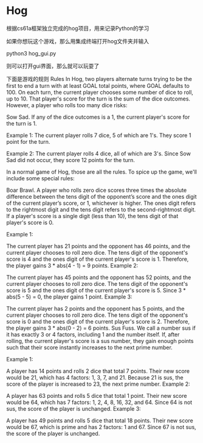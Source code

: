 # Hog
根据cs61a框架独立完成的hog项目，用来记录Python的学习

如果你想玩这个游戏，那么用集成终端打开hog文件夹并输入

python3 hog_gui.py

则可以打开gui界面，那么就可以玩耍了

下面是游戏的规则
Rules
In Hog, two players alternate turns trying to be the first to end a turn with at least GOAL total points, where GOAL defaults to 100. On each turn, the current player chooses some number of dice to roll, up to 10. That player's score for the turn is the sum of the dice outcomes. However, a player who rolls too many dice risks:

Sow Sad. If any of the dice outcomes is a 1, the current player's score for the turn is 1.

Example 1: The current player rolls 7 dice, 5 of which are 1's. They score 1 point for the turn.

Example 2: The current player rolls 4 dice, all of which are 3's. Since Sow Sad did not occur, they score 12 points for the turn.

In a normal game of Hog, those are all the rules. To spice up the game, we'll include some special rules:

Boar Brawl. A player who rolls zero dice scores three times the absolute difference between the tens digit of the opponent’s score and the ones digit of the current player’s score, or 1, whichever is higher. The ones digit refers to the rightmost digit and the tens digit refers to the second-rightmost digit. If a player's score is a single digit (less than 10), the tens digit of that player's score is 0.

Example 1:

The current player has 21 points and the opponent has 46 points, and the current player chooses to roll zero dice.
The tens digit of the opponent's score is 4 and the ones digit of the current player's score is 1.
Therefore, the player gains 3 * abs(4 - 1) = 9 points.
Example 2:

The current player has 45 points and the opponent has 52 points, and the current player chooses to roll zero dice.
The tens digit of the opponent's score is 5 and the ones digit of the current player's score is 5.
Since 3 * abs(5 - 5) = 0, the player gains 1 point.
Example 3:

The current player has 2 points and the opponent has 5 points, and the current player chooses to roll zero dice.
The tens digit of the opponent's score is 0 and the ones digit of the current player's score is 2.
Therefore, the player gains 3 * abs(0 - 2) = 6 points.
Sus Fuss. We call a number sus if it has exactly 3 or 4 factors, including 1 and the number itself. If, after rolling, the current player's score is a sus number, they gain enough points such that their score instantly increases to the next prime number.

Example 1:

A player has 14 points and rolls 2 dice that total 7 points. Their new score would be 21, which has 4 factors: 1, 3, 7, and 21. Because 21 is sus, the score of the player is increased to 23, the next prime number.
Example 2:

A player has 63 points and rolls 5 dice that total 1 point. Their new score would be 64, which has 7 factors: 1, 2, 4, 8, 16, 32, and 64. Since 64 is not sus, the score of the player is unchanged.
Example 3:

A player has 49 points and rolls 5 dice that total 18 points. Their new score would be 67, which is prime and has 2 factors: 1 and 67. Since 67 is not sus, the score of the player is unchanged.

